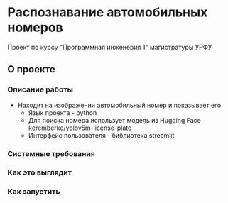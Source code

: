 # Распознавание автомобильных номеров
Проект по курсу "Программная инженерия 1" магистратуры УРФУ
## О проекте
### Описание работы
- Находит на изображении автомобильный номер и показывает его
  - Язык проекта - python
  - Для поиска номера использует модель из Hugging Face keremberke/yolov5m-license-plate
  - Интерфейс пользователя - библиотека streamlit
### Системные требования

### Как это выглядит

### Как запустить



  

